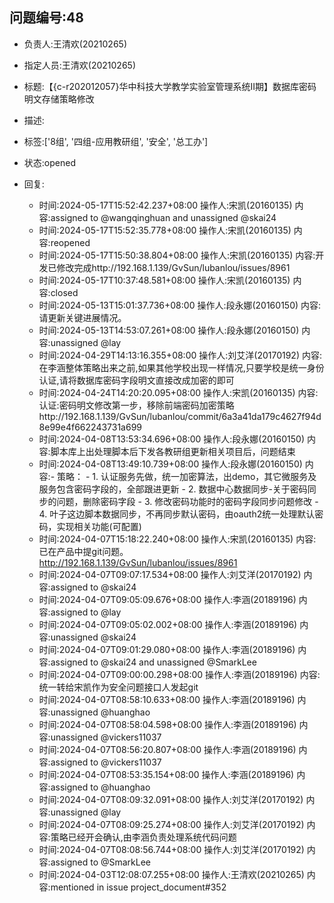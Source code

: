 ## 问题编号:48
- 负责人:王清欢(20210265)
- 指定人员:王清欢(20210265)
- 标题:【{c-r202012057}华中科技大学教学实验室管理系统II期】数据库密码明文存储策略修改
- 描述:


- 标签:['8组', '四组-应用教研组', '安全', '总工办']
- 状态:opened
- 回复:
    - 时间:2024-05-17T15:52:42.237+08:00
      操作人:宋凯(20160135)
      内容:assigned to @wangqinghuan and unassigned @skai24
    - 时间:2024-05-17T15:52:35.778+08:00
      操作人:宋凯(20160135)
      内容:reopened
    - 时间:2024-05-17T15:50:38.804+08:00
      操作人:宋凯(20160135)
      内容:开发已修改完成http://192.168.1.139/GvSun/lubanlou/issues/8961
    - 时间:2024-05-17T10:37:48.581+08:00
      操作人:宋凯(20160135)
      内容:closed
    - 时间:2024-05-13T15:01:37.736+08:00
      操作人:段永娜(20160150)
      内容:请更新关键进展情况。
    - 时间:2024-05-13T14:53:07.261+08:00
      操作人:段永娜(20160150)
      内容:unassigned @lay
    - 时间:2024-04-29T14:13:16.355+08:00
      操作人:刘艾洋(20170192)
      内容:在李涵整体策略出来之前,如果其他学校出现一样情况,只要学校是统一身份认证,请将数据库密码字段明文直接改成加密的即可
    - 时间:2024-04-24T14:20:20.095+08:00
      操作人:宋凯(20160135)
      内容:认证:密码明文修改第一步，移除前端密码加密策略http://192.168.1.139/GvSun/lubanlou/commit/6a3a41da179c4627f94d8e99e4f662243731a699
    - 时间:2024-04-08T13:53:34.696+08:00
      操作人:段永娜(20160150)
      内容:脚本库上出处理脚本后下发各教研组更新相关项目后，问题结束
    - 时间:2024-04-08T13:49:10.739+08:00
      操作人:段永娜(20160150)
      内容:- 策略：  - 1. 认证服务先做，统一加密算法，出demo，其它微服务及服务包含密码字段的，全部跟进更新  - 2. 数据中心数据同步-关于密码同步的问题，删除密码字段  - 3. 修改密码功能时的密码字段同步问题修改  - 4. 叶子这边脚本数据同步，不再同步默认密码，由oauth2统一处理默认密码，实现相关功能(可配置)
    - 时间:2024-04-07T15:18:22.240+08:00
      操作人:宋凯(20160135)
      内容:已在产品中提git问题。http://192.168.1.139/GvSun/lubanlou/issues/8961
    - 时间:2024-04-07T09:07:17.534+08:00
      操作人:刘艾洋(20170192)
      内容:assigned to @skai24
    - 时间:2024-04-07T09:05:09.676+08:00
      操作人:李涵(20189196)
      内容:assigned to @lay
    - 时间:2024-04-07T09:05:02.002+08:00
      操作人:李涵(20189196)
      内容:unassigned @skai24
    - 时间:2024-04-07T09:01:29.080+08:00
      操作人:李涵(20189196)
      内容:assigned to @skai24 and unassigned @SmarkLee
    - 时间:2024-04-07T09:00:00.298+08:00
      操作人:李涵(20189196)
      内容:统一转给宋凯作为安全问题接口人发起git
    - 时间:2024-04-07T08:58:10.633+08:00
      操作人:李涵(20189196)
      内容:unassigned @huanghao
    - 时间:2024-04-07T08:58:04.598+08:00
      操作人:李涵(20189196)
      内容:unassigned @vickers11037
    - 时间:2024-04-07T08:56:20.807+08:00
      操作人:李涵(20189196)
      内容:assigned to @vickers11037
    - 时间:2024-04-07T08:53:35.154+08:00
      操作人:李涵(20189196)
      内容:assigned to @huanghao
    - 时间:2024-04-07T08:09:32.091+08:00
      操作人:刘艾洋(20170192)
      内容:unassigned @lay
    - 时间:2024-04-07T08:09:25.274+08:00
      操作人:刘艾洋(20170192)
      内容:策略已经开会确认,由李涵负责处理系统代码问题
    - 时间:2024-04-07T08:08:56.744+08:00
      操作人:刘艾洋(20170192)
      内容:assigned to @SmarkLee
    - 时间:2024-04-03T12:08:07.255+08:00
      操作人:王清欢(20210265)
      内容:mentioned in issue project_document#352